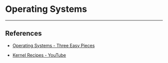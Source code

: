 # Operating Systems

---

## References

* [Operating Systems - Three Easy Pieces](http://pages.cs.wisc.edu/~remzi/OSTEP/)

* [Kernel Recipes - YouTube](https://www.youtube.com/c/Hupstream/playlists)

